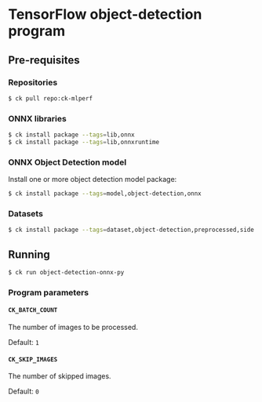 # TensorFlow object-detection program

## Pre-requisites

### Repositories

```bash
$ ck pull repo:ck-mlperf
```

### ONNX libraries

```bash
$ ck install package --tags=lib,onnx
$ ck install package --tags=lib,onnxruntime
```

### ONNX Object Detection model
Install one or more object detection model package:
```bash
$ ck install package --tags=model,object-detection,onnx
```

### Datasets
```bash
$ ck install package --tags=dataset,object-detection,preprocessed,side.1200
```

## Running

```bash
$ ck run object-detection-onnx-py
```

### Program parameters

#### `CK_BATCH_COUNT`

The number of images to be processed.

Default: `1`

#### `CK_SKIP_IMAGES`

The number of skipped images.

Default: `0`
